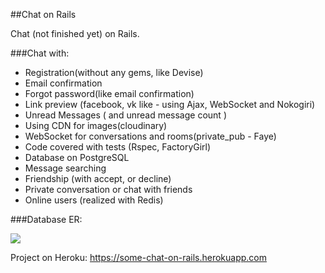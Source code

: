 ##Chat on Rails

Chat (not finished yet) on Rails. 

###Chat with:

* Registration(without any gems, like Devise)
* Email confirmation
* Forgot password(like email confirmation)
* Link preview (facebook, vk like - using Ajax, WebSocket and Nokogiri)
* Unread Messages ( and unread message count )
* Using CDN for images(cloudinary)
* WebSocket for conversations and rooms(private_pub - Faye)
* Code covered with tests (Rspec, FactoryGirl)
* Database on PostgreSQL
* Message searching
* Friendship (with accept, or decline)
* Private conversation or chat with friends
* Online users (realized with Redis)

###Database ER:

<img src="http://res.cloudinary.com/djfhtqjzs/image/upload/v1469269886/ER_ny0gww.png">

Project on Heroku: https://some-chat-on-rails.herokuapp.com


